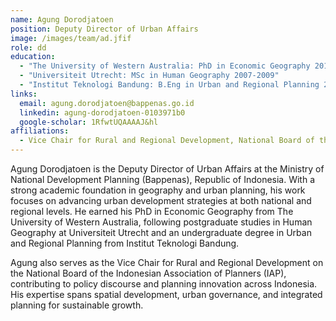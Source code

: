 ```yaml
---
name: Agung Dorodjatoen
position: Deputy Director of Urban Affairs
image: /images/team/ad.jfif
role: dd
education: 
  - "The University of Western Australia: PhD in Economic Geography 2014-2018"
  - "Universiteit Utrecht: MSc in Human Geography 2007-2009"
  - "Institut Teknologi Bandung: B.Eng in Urban and Regional Planning 2001-2006"
links:
  email: agung.dorodjatoen@bappenas.go.id
  linkedin: agung-dorodjatoen-0103971b0
  google-scholar: 1RfwtUQAAAAJ&hl
affiliations:
  - Vice Chair for Rural and Regional Development, National Board of the [Indonesian Association of Planners (IAP)](https://iapindonesia.org/about/people)
---
```


Agung Dorodjatoen is the Deputy Director of Urban Affairs at the Ministry of National Development Planning (Bappenas), Republic of Indonesia. With a strong academic foundation in geography and urban planning, his work focuses on advancing urban development strategies at both national and regional levels. He earned his PhD in Economic Geography from The University of Western Australia, following postgraduate studies in Human Geography at Universiteit Utrecht and an undergraduate degree in Urban and Regional Planning from Institut Teknologi Bandung.

Agung also serves as the Vice Chair for Rural and Regional Development on the National Board of the Indonesian Association of Planners (IAP), contributing to policy discourse and planning innovation across Indonesia. His expertise spans spatial development, urban governance, and integrated planning for sustainable growth.
